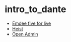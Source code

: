 # intro_to_dante

  * [Emdee five for live](emdee_five_for_live/README.md)
  * [Heist](heist/README.md)
  * [Open Admin](open_admin/README.md)
